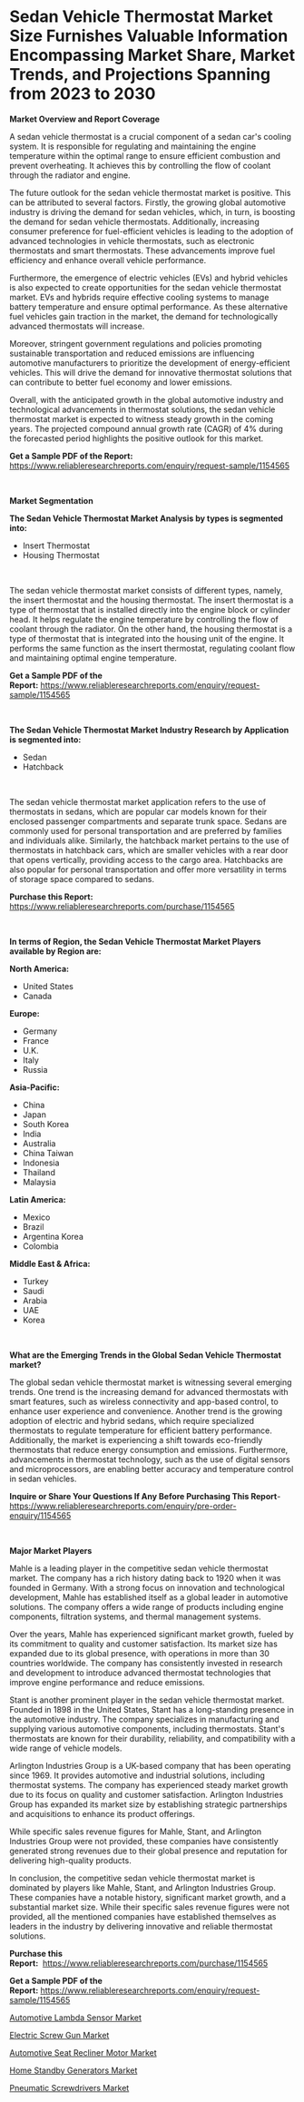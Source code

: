 <p><h1>Sedan Vehicle Thermostat Market Size Furnishes Valuable Information Encompassing Market Share, Market Trends, and Projections Spanning from 2023 to 2030</h1></p><p><strong>Market Overview and Report Coverage</strong></p>
<p><p>A sedan vehicle thermostat is a crucial component of a sedan car's cooling system. It is responsible for regulating and maintaining the engine temperature within the optimal range to ensure efficient combustion and prevent overheating. It achieves this by controlling the flow of coolant through the radiator and engine.</p><p>The future outlook for the sedan vehicle thermostat market is positive. This can be attributed to several factors. Firstly, the growing global automotive industry is driving the demand for sedan vehicles, which, in turn, is boosting the demand for sedan vehicle thermostats. Additionally, increasing consumer preference for fuel-efficient vehicles is leading to the adoption of advanced technologies in vehicle thermostats, such as electronic thermostats and smart thermostats. These advancements improve fuel efficiency and enhance overall vehicle performance.</p><p>Furthermore, the emergence of electric vehicles (EVs) and hybrid vehicles is also expected to create opportunities for the sedan vehicle thermostat market. EVs and hybrids require effective cooling systems to manage battery temperature and ensure optimal performance. As these alternative fuel vehicles gain traction in the market, the demand for technologically advanced thermostats will increase.</p><p>Moreover, stringent government regulations and policies promoting sustainable transportation and reduced emissions are influencing automotive manufacturers to prioritize the development of energy-efficient vehicles. This will drive the demand for innovative thermostat solutions that can contribute to better fuel economy and lower emissions.</p><p>Overall, with the anticipated growth in the global automotive industry and technological advancements in thermostat solutions, the sedan vehicle thermostat market is expected to witness steady growth in the coming years. The projected compound annual growth rate (CAGR) of 4% during the forecasted period highlights the positive outlook for this market.</p></p>
<p><strong>Get a Sample PDF of the Report:</strong> <a href="https://www.reliableresearchreports.com/enquiry/request-sample/1154565">https://www.reliableresearchreports.com/enquiry/request-sample/1154565</a></p>
<p>&nbsp;</p>
<p><strong>Market Segmentation</strong></p>
<p><strong>The Sedan Vehicle Thermostat Market Analysis by types is segmented into:</strong></p>
<p><ul><li>Insert Thermostat</li><li>Housing Thermostat</li></ul></p>
<p>&nbsp;</p>
<p><p>The sedan vehicle thermostat market consists of different types, namely, the insert thermostat and the housing thermostat. The insert thermostat is a type of thermostat that is installed directly into the engine block or cylinder head. It helps regulate the engine temperature by controlling the flow of coolant through the radiator. On the other hand, the housing thermostat is a type of thermostat that is integrated into the housing unit of the engine. It performs the same function as the insert thermostat, regulating coolant flow and maintaining optimal engine temperature.</p></p>
<p><strong>Get a Sample PDF of the Report:</strong>&nbsp;<a href="https://www.reliableresearchreports.com/enquiry/request-sample/1154565">https://www.reliableresearchreports.com/enquiry/request-sample/1154565</a></p>
<p>&nbsp;</p>
<p><strong>The Sedan Vehicle Thermostat Market Industry Research by Application is segmented into:</strong></p>
<p><ul><li>Sedan</li><li>Hatchback</li></ul></p>
<p>&nbsp;</p>
<p><p>The sedan vehicle thermostat market application refers to the use of thermostats in sedans, which are popular car models known for their enclosed passenger compartments and separate trunk space. Sedans are commonly used for personal transportation and are preferred by families and individuals alike. Similarly, the hatchback market pertains to the use of thermostats in hatchback cars, which are smaller vehicles with a rear door that opens vertically, providing access to the cargo area. Hatchbacks are also popular for personal transportation and offer more versatility in terms of storage space compared to sedans.</p></p>
<p><strong>Purchase this Report:</strong>&nbsp; <a href="https://www.reliableresearchreports.com/purchase/1154565">https://www.reliableresearchreports.com/purchase/1154565</a></p>
<p>&nbsp;</p>
<p><strong>In terms of Region, the Sedan Vehicle Thermostat Market Players available by Region are:</strong></p>
<p>
    <p> <strong> North America: </strong>
        <ul>
            <li>United States</li>
            <li>Canada</li>
        </ul>
        </p> 
    <p> <strong> Europe: </strong>
        <ul>
            <li>Germany</li>
            <li>France</li>
            <li>U.K.</li>
            <li>Italy</li>
            <li>Russia</li>
        </ul>
        </p> 
    <p> <strong> Asia-Pacific: </strong>
        <ul>
            <li>China</li>
            <li>Japan</li>
            <li>South Korea</li>
            <li>India</li>
            <li>Australia</li>
            <li>China Taiwan</li>
            <li>Indonesia</li>
            <li>Thailand</li>
            <li>Malaysia</li>
        </ul>
        </p> 
    <p> <strong> Latin America: </strong>
        <ul>
            <li>Mexico</li>
            <li>Brazil</li>
            <li>Argentina Korea</li>
            <li>Colombia</li>
        </ul>
        </p> 
    <p> <strong> Middle East & Africa: </strong>
        <ul>
            <li>Turkey</li>
            <li>Saudi</li>
            <li>Arabia</li>
            <li>UAE</li>
            <li>Korea</li>
        </ul>
    </p>
    </p>
<p>&nbsp;</p>
<p><strong>What are the Emerging Trends in the Global Sedan Vehicle Thermostat market?</strong></p>
<p><p>The global sedan vehicle thermostat market is witnessing several emerging trends. One trend is the increasing demand for advanced thermostats with smart features, such as wireless connectivity and app-based control, to enhance user experience and convenience. Another trend is the growing adoption of electric and hybrid sedans, which require specialized thermostats to regulate temperature for efficient battery performance. Additionally, the market is experiencing a shift towards eco-friendly thermostats that reduce energy consumption and emissions. Furthermore, advancements in thermostat technology, such as the use of digital sensors and microprocessors, are enabling better accuracy and temperature control in sedan vehicles.</p></p>
<p><strong>Inquire or Share Your Questions If Any Before Purchasing This Report</strong>- <a href="https://www.reliableresearchreports.com/enquiry/pre-order-enquiry/1154565">https://www.reliableresearchreports.com/enquiry/pre-order-enquiry/1154565</a></p>
<p>&nbsp;</p>
<p><strong>Major Market Players</strong></p>
<p><p>Mahle is a leading player in the competitive sedan vehicle thermostat market. The company has a rich history dating back to 1920 when it was founded in Germany. With a strong focus on innovation and technological development, Mahle has established itself as a global leader in automotive solutions. The company offers a wide range of products including engine components, filtration systems, and thermal management systems.</p><p>Over the years, Mahle has experienced significant market growth, fueled by its commitment to quality and customer satisfaction. Its market size has expanded due to its global presence, with operations in more than 30 countries worldwide. The company has consistently invested in research and development to introduce advanced thermostat technologies that improve engine performance and reduce emissions.</p><p>Stant is another prominent player in the sedan vehicle thermostat market. Founded in 1898 in the United States, Stant has a long-standing presence in the automotive industry. The company specializes in manufacturing and supplying various automotive components, including thermostats. Stant's thermostats are known for their durability, reliability, and compatibility with a wide range of vehicle models.</p><p>Arlington Industries Group is a UK-based company that has been operating since 1969. It provides automotive and industrial solutions, including thermostat systems. The company has experienced steady market growth due to its focus on quality and customer satisfaction. Arlington Industries Group has expanded its market size by establishing strategic partnerships and acquisitions to enhance its product offerings.</p><p>While specific sales revenue figures for Mahle, Stant, and Arlington Industries Group were not provided, these companies have consistently generated strong revenues due to their global presence and reputation for delivering high-quality products.</p><p>In conclusion, the competitive sedan vehicle thermostat market is dominated by players like Mahle, Stant, and Arlington Industries Group. These companies have a notable history, significant market growth, and a substantial market size. While their specific sales revenue figures were not provided, all the mentioned companies have established themselves as leaders in the industry by delivering innovative and reliable thermostat solutions.</p></p>
<p><strong>Purchase this Report:</strong>&nbsp;&nbsp;<a href="https://www.reliableresearchreports.com/purchase/1154565">https://www.reliableresearchreports.com/purchase/1154565</a></p>
<p></p>
<p><strong>Get a Sample PDF of the Report:</strong>&nbsp;<a href="https://www.reliableresearchreports.com/enquiry/request-sample/1154565">https://www.reliableresearchreports.com/enquiry/request-sample/1154565</a></p>
<p><p><a href="https://github.com/sndrkn/Market-Research-Report-List-1/blob/main/automotive-lambda-sensor-market.md">Automotive Lambda Sensor Market</a></p><p><a href="https://medium.com/@marieriley2012/electric-screw-gun-market-size-cagr-trends-2024-2030-ff70f44e68a6">Electric Screw Gun Market</a></p><p><a href="https://github.com/amae102299/Market-Research-Report-List-1/blob/main/automotive-seat-recliner-motor-market.md">Automotive Seat Recliner Motor Market</a></p><p><a href="https://www.linkedin.com/pulse/decoding-home-standby-generators-market-deep-dive-latest-ej9pe/">Home Standby Generators Market</a></p><p><a href="https://medium.com/@juliecastro06/pneumatic-screwdrivers-market-size-cagr-trends-2024-2030-e4be750a8d44">Pneumatic Screwdrivers Market</a></p></p>